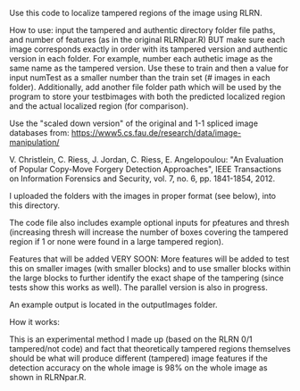 Use this code to localize tampered regions of the image using RLRN.


How to use: input the tampered and authentic directory folder file paths, and number of features (as in the original RLRNpar.R) BUT make sure each image corresponds exactly in order with its tampered version and authentic version in each folder. For example, number each authetic image as the same name as the tampered version. Use these to train and then a value for input numTest as a smaller number than the train set (# images in each folder). Additionally, add another file folder path which will be used by the program to store your testbimages with both the predicted localized region and the actual localized region (for comparison).

Use the "scaled down version" of the original and 1-1 spliced image databases from: https://www5.cs.fau.de/research/data/image-manipulation/

V. Christlein, C. Riess, J. Jordan, C. Riess, E. Angelopoulou: "An Evaluation of Popular Copy-Move Forgery Detection Approaches", 
IEEE Transactions on Information Forensics and Security, vol. 7, no. 6, pp. 1841-1854, 2012.

I uploaded the folders with the images in proper format (see below), into this directory.

The code file also includes example optional inputs for pfeatures and thresh (increasing thresh will increase the number of boxes covering the tampered region if 1 or none were found in a large tampered region).

Features that will be added VERY SOON:
More features will be added to test this on smaller images (with smaller blocks) and to use smaller blocks within
the large blocks to further identify the exact shape of the tampering (since tests show this works as well). The parallel version is also in progress.


An example output is located in the outputImages folder.

How it works:

This is an experimental method I made up (based on the RLRN 0/1 tampered/not code) and fact that theoretically tampered
regions themselves should be what will produce different (tampered) image features if the detection accuracy on the whole image is 98% on the whole image as shown in RLRNpar.R.


